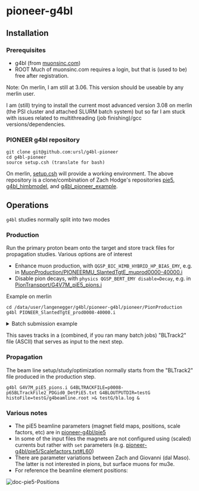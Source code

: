 # pioneer-g4bl

## Installation
### Prerequisites
- g4bl (from [muonsinc.com](https://muonsinc.com/Website1/tiki-index.php?page=G4beamline)) 
- ROOT
Much of muonsinc.com requires a login, but that is (used to be) free after registration.

Note: On merlin, I am still at 3.06. This version should be useable by any merlin user.

I am (still) trying to install the current most advanced version 3.08 on merlin (the PSI cluster and attached SLURM batch system) but so far I am stuck with issues related to multithreading (job finishing)/gcc versions/dependencies.

### PIONEER g4bl repository
```
git clone git@github.com:ursl/g4bl-pioneer
cd g4bl-pioneer
source setup.csh (translate for bash)
```
On merlin, [setup.csh](https://github.com/ursl/pioneer-g4bl/blob/master/setup.csh) will provide a working environment. The above repository is a clone/combination of Zach Hodge's repositories [pie5](https://gitlab.com/zhodge/pie5), [g4bl_himbmodel](https://gitlab.com/zhodge/g4bl_himbmodel), and  [g4bl_pioneer_example](https://gitlab.com/zhodge/g4bl_pioneer_example).


## Operations
`g4bl` studies normally split into two modes

### Production
Run the primary proton beam onto the target and store track files for propagation studies. Various options are of interest
- Enhance muon production, with `QGSP_BIC_HIMB_HYBRID_HP_BIAS_EMY`, e.g. in [MuonProduction/PIONEERMU_SlantedTgtE_muprod0000-40000.i](https://github.com/ursl/pioneer-g4bl/blob/master/pioneer/MuonProduction/PIONEERMU_SlantedTgtE_muprod0000-40000.i)
- Disable pion decays, with `physics QGSP_BERT_EMY disable=Decay`, e.g. in [PionTransport/G4V7M_piE5_pions.i](https://github.com/ursl/pioneer-g4bl/blob/master/pioneer/PionTransport/G4V7M_piE5_pions.i)

Example on merlin
```
cd /data/user/langenegger/g4bl/pioneer-g4bl/pioneer/PionProduction
g4bl PIONEER_SlantedTgtE_prod0008-40000.i
```

<details>
<summary>Batch submission example</summary>
  
```
[edit PIONEER_SlantedTgtE_prod0008-40000.i and test it]
mkdir jobs/230124-p8 && cd jobs/230124-p8
replicate -f 40000 -l 41000 -p randomseed -t ../../PIONEER_SlantedTgtE_prod0008-40000.i
cd ~/data/g4bl/pioneer-g4bl/pioneer/PionProduction/jobs/230124-p8
run -c ~/mu3e/mu3eanca/slurm/slurm-g4bl-pioneer.csh -r 'STORAGE1 /psi/home/langenegger/data/slurm/pioneer-g4bl/p65-prod0008/%SITE T3_CH_PSI' PIONEER_SlantedTgtE_prod0008-40[8,9]*.i
rm /data/project/general/pioneer/g4bl/bl2/p0008-p65BLTrackFile2_PDGid0_DetPiE5.txt
cd ~/data/g4bl/pioneer-g4bl/macros/
./bin/convertRootToBLTrack2 -p 0 -d /psi/home/langenegger/data/slurm/pioneer-g4bl/p65-prod0008 -n p0008-p65 -o /data/project/general/pioneer/g4bl/bl2 -v DetPiE5
```

(The above relies heavily on my old-fashioned run setup and depends on [auxiliary tools](https://github.com/ursl/mu3eanca/tree/master/slurm))
</details>

This saves tracks in a (combined, if you ran many batch jobs) "BLTrack2" file (ASCII) that serves as input to the next step.

### Propagation
The beam line setup/study/optimization normally starts from the "BLTrack2" file produced in the production step. 

```
g4bl G4V7M_piE5_pions.i G4BLTRACKFILE=p0008-p65BLTrackFile2_PDGid0_DetPiE5.txt G4BLOUTPUTDIR=testG histoFile=testG/g4beamline.root >& testG/bla.log &
```




### Various notes
- The piE5 beamline parameters (magnet field maps, positions, scale factors, etc) are in [pioneer-g4bl/pie5](https://github.com/ursl/pioneer-g4bl/tree/master/pie5)
- In some of the input files the magnets are not configured using (scaled) currents but rather with `set` parameters (e.g. [pioneer-g4bl/pie5/Scalefactors.txt#L60](https://github.com/ursl/pioneer-g4bl/blob/master/pie5/Scalefactors.txt#L60))
- There are parameter variations between Zach and Giovanni (dal Maso). The latter is not interested in pions, but surface muons for mu3e.
- For reference the beamline element positions:

![doc-pie5-Positions](https://github.com/ursl/pioneer-g4bl/assets/5073648/8a2d43f4-66d6-45fd-90ee-e84e26862db1)


